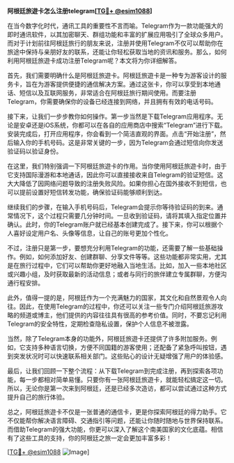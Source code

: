 **阿根廷旅遊卡怎么注册telegram[[TG💪+ @esim1088](https://t.me/s/esim1088)]**

在当今数字化时代，通讯工具的重要性不言而喻。Telegram作为一款功能强大的即时通讯软件，以其加密聊天、群组功能和丰富的扩展应用吸引了全球众多用户。而对于计划前往阿根廷旅行的朋友来说，注册并使用Telegram不仅可以帮助你在旅途中保持与亲朋好友的联系，还能让你轻松获取当地的资讯和服务。那么，如何利用阿根廷旅遊卡成功注册Telegram呢？本文将为你详细解答。

首先，我们需要明确什么是阿根廷旅遊卡。阿根廷旅遊卡是一种专为游客设计的服务卡，旨在为游客提供便捷的通信解决方案。通过这张卡，你可以享受到本地通话、短信以及互联网服务，非常适合在阿根廷旅行期间使用。而要注册Telegram，你需要确保你的设备已经连接到网络，并且拥有有效的电话号码。

接下来，让我们一步步教你如何操作。第一步当然是下载Telegram应用程序。无论是安卓还是iOS系统，你都可以在各自的应用商店中搜索“Telegram”进行下载。安装完成后，打开应用程序，你会看到一个简洁直观的界面。点击“开始注册”，然后输入你的手机号码。这是非常关键的一步，因为Telegram会通过短信向你发送验证码以验证身份。

在这里，我们特别强调一下阿根廷旅遊卡的作用。当你使用阿根廷旅遊卡时，由于它支持国际漫游和本地通话，因此你可以直接接收来自Telegram的验证短信。这大大降低了因网络问题导致的注册失败风险。如果你担心在国外接收不到短信，也可以提前设置好短信转发功能，确保验证码能够顺利到达。

继续我们的步骤，在输入手机号码后，Telegram会提示你等待验证码的到来。通常情况下，这个过程只需要几分钟时间。一旦收到验证码，请将其填入指定位置并确认。此时，你的Telegram账户就已经基本创建完成了。接下来，你可以根据个人喜好设定用户名、头像等信息，让自己的账号更加个性化。

不过，注册只是第一步，要想充分利用Telegram的功能，还需要了解一些基础操作。例如，如何添加好友、创建群聊、分享文件等等。这些功能都非常实用，尤其是在旅行过程中，它们可以帮助你更好地融入当地生活。比如，加入一些本地社区或兴趣小组，及时获取最新的活动信息；或者与同行的旅伴建立专属群聊，方便沟通行程安排。

此外，值得一提的是，阿根廷作为一个充满魅力的国家，其文化和自然景观令人向往。因此，在使用Telegram的过程中，你还可以关注一些专门介绍阿根廷旅游攻略的频道或博主，他们提供的内容往往具有很高的参考价值。同时，不要忘记利用Telegram的安全特性，定期检查隐私设置，保护个人信息不被泄露。

当然，除了Telegram本身的功能外，阿根廷旅遊卡还提供了许多附加服务。例如，它支持多种语言切换，方便不同国籍的游客使用；还配备了紧急呼叫按钮，遇到突发状况时可以快速联系相关部门。这些贴心的设计无疑增强了用户的体验感。

最后，让我们回顾一下整个流程：从下载Telegram到完成注册，再到探索各项功能，每一步都相对简单易懂。只要你有一张阿根廷旅遊卡，就能轻松搞定这一切。所以，无论你是第一次来到阿根廷，还是已经多次造访，都可以尝试通过这种方式提升自己的旅行体验。

总之，阿根廷旅遊卡不仅是一张普通的通信卡，更是你探索阿根廷的得力助手。它不仅能帮你解决语言障碍、交通指引等问题，还能让你随时随地与世界保持联系。而借助Telegram的强大功能，你更可以深入了解这个南美国家的文化底蕴。相信有了这些工具的支持，你的阿根廷之旅一定会更加丰富多彩！

[[TG💪+ @esim1088](https://t.me/s/esim1088) ![Image](https://i.postimg.cc/4NQfJmqS/Snipaste-2025-05-13-00-14-12.png)]
